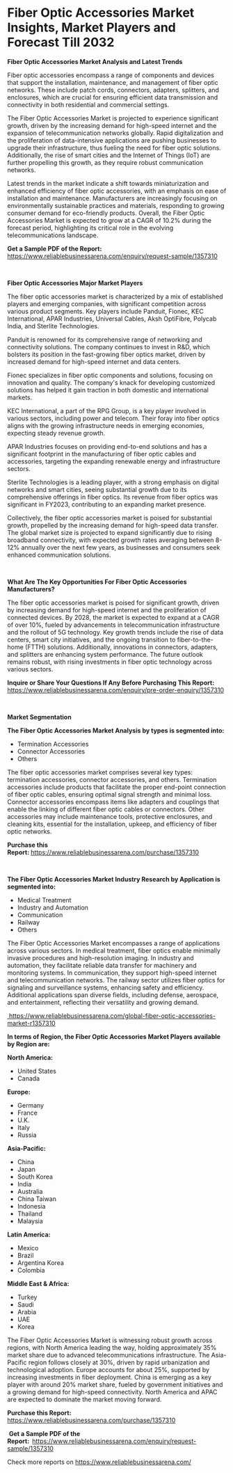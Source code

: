 <p><h1>Fiber Optic Accessories Market Insights, Market Players and Forecast Till 2032</h1></p><p><strong>Fiber Optic Accessories Market Analysis and Latest Trends</strong></p>
<p><p>Fiber optic accessories encompass a range of components and devices that support the installation, maintenance, and management of fiber optic networks. These include patch cords, connectors, adapters, splitters, and enclosures, which are crucial for ensuring efficient data transmission and connectivity in both residential and commercial settings.</p><p>The Fiber Optic Accessories Market is projected to experience significant growth, driven by the increasing demand for high-speed internet and the expansion of telecommunication networks globally. Rapid digitalization and the proliferation of data-intensive applications are pushing businesses to upgrade their infrastructure, thus fueling the need for fiber optic solutions. Additionally, the rise of smart cities and the Internet of Things (IoT) are further propelling this growth, as they require robust communication networks.</p><p>Latest trends in the market indicate a shift towards miniaturization and enhanced efficiency of fiber optic accessories, with an emphasis on ease of installation and maintenance. Manufacturers are increasingly focusing on environmentally sustainable practices and materials, responding to growing consumer demand for eco-friendly products. Overall, the Fiber Optic Accessories Market is expected to grow at a CAGR of 10.2% during the forecast period, highlighting its critical role in the evolving telecommunications landscape.</p></p>
<p><strong>Get a Sample PDF of the Report:&nbsp;</strong> <a href="https://www.reliablebusinessarena.com/enquiry/request-sample/1357310?utm_campaign=3062&utm_medium=2&utm_source=Github&utm_content=ia&utm_term=06042025&utm_id=fiber-optic-accessories">https://www.reliablebusinessarena.com/enquiry/request-sample/1357310</a></p>
<p>&nbsp;</p>
<p><strong>Fiber Optic Accessories Major Market Players</strong></p>
<p><p>The fiber optic accessories market is characterized by a mix of established players and emerging companies, with significant competition across various product segments. Key players include Panduit, Fionec, KEC International, APAR Industries, Universal Cables, Aksh OptiFibre, Polycab India, and Sterlite Technologies. </p><p>Panduit is renowned for its comprehensive range of networking and connectivity solutions. The company continues to invest in R&D, which bolsters its position in the fast-growing fiber optics market, driven by increased demand for high-speed internet and data centers.</p><p>Fionec specializes in fiber optic components and solutions, focusing on innovation and quality. The company's knack for developing customized solutions has helped it gain traction in both domestic and international markets.</p><p>KEC International, a part of the RPG Group, is a key player involved in various sectors, including power and telecom. Their foray into fiber optics aligns with the growing infrastructure needs in emerging economies, expecting steady revenue growth.</p><p>APAR Industries focuses on providing end-to-end solutions and has a significant footprint in the manufacturing of fiber optic cables and accessories, targeting the expanding renewable energy and infrastructure sectors.</p><p>Sterlite Technologies is a leading player, with a strong emphasis on digital networks and smart cities, seeing substantial growth due to its comprehensive offerings in fiber optics. Its revenue from fiber optics was significant in FY2023, contributing to an expanding market presence.</p><p>Collectively, the fiber optic accessories market is poised for substantial growth, propelled by the increasing demand for high-speed data transfer. The global market size is projected to expand significantly due to rising broadband connectivity, with expected growth rates averaging between 8-12% annually over the next few years, as businesses and consumers seek enhanced communication solutions.</p></p>
<p>&nbsp;</p>
<p><strong>What Are The Key Opportunities For Fiber Optic Accessories Manufacturers?</strong></p>
<p><p>The fiber optic accessories market is poised for significant growth, driven by increasing demand for high-speed internet and the proliferation of connected devices. By 2028, the market is expected to expand at a CAGR of over 10%, fueled by advancements in telecommunication infrastructure and the rollout of 5G technology. Key growth trends include the rise of data centers, smart city initiatives, and the ongoing transition to fiber-to-the-home (FTTH) solutions. Additionally, innovations in connectors, adapters, and splitters are enhancing system performance. The future outlook remains robust, with rising investments in fiber optic technology across various sectors.</p></p>
<p><strong>Inquire or Share Your Questions If Any Before Purchasing This Report:</strong> <a href="https://www.reliablebusinessarena.com/enquiry/pre-order-enquiry/1357310?utm_campaign=3062&utm_medium=2&utm_source=Github&utm_content=ia&utm_term=06042025&utm_id=fiber-optic-accessories">https://www.reliablebusinessarena.com/enquiry/pre-order-enquiry/1357310</a></p>
<p>&nbsp;</p>
<p><strong>Market Segmentation</strong></p>
<p><strong>The Fiber Optic Accessories Market Analysis by types is segmented into:</strong></p>
<p><ul><li>Termination Accessories</li><li>Connector Accessories</li><li>Others</li></ul></p>
<p><p>The fiber optic accessories market comprises several key types: termination accessories, connector accessories, and others. Termination accessories include products that facilitate the proper end-point connection of fiber optic cables, ensuring optimal signal strength and minimal loss. Connector accessories encompass items like adapters and couplings that enable the linking of different fiber optic cables or connectors. Other accessories may include maintenance tools, protective enclosures, and cleaning kits, essential for the installation, upkeep, and efficiency of fiber optic networks.</p></p>
<p><strong>Purchase this Report:&nbsp;</strong><a href="https://www.reliablebusinessarena.com/purchase/1357310?utm_campaign=3062&utm_medium=2&utm_source=Github&utm_content=ia&utm_term=06042025&utm_id=fiber-optic-accessories">https://www.reliablebusinessarena.com/purchase/1357310</a></p>
<p>&nbsp;</p>
<p><strong>The Fiber Optic Accessories Market Industry Research by Application is segmented into:</strong></p>
<p><ul><li>Medical Treatment</li><li>Industry and Automation</li><li>Communication</li><li>Railway</li><li>Others</li></ul></p>
<p><p>The Fiber Optic Accessories Market encompasses a range of applications across various sectors. In medical treatment, fiber optics enable minimally invasive procedures and high-resolution imaging. In industry and automation, they facilitate reliable data transfer for machinery and monitoring systems. In communication, they support high-speed internet and telecommunication networks. The railway sector utilizes fiber optics for signaling and surveillance systems, enhancing safety and efficiency. Additional applications span diverse fields, including defense, aerospace, and entertainment, reflecting their versatility and growing demand.</p></p>
<p><a href="https://www.reliablebusinessarena.com/global-fiber-optic-accessories-market-r1357310?utm_campaign=3062&utm_medium=2&utm_source=Github&utm_content=ia&utm_term=06042025&utm_id=fiber-optic-accessories">&nbsp;https://www.reliablebusinessarena.com/global-fiber-optic-accessories-market-r1357310</a></p>
<p><strong>In terms of Region, the Fiber Optic Accessories Market Players available by Region are:</strong></p>
<p>
    <p> <strong> North America: </strong>
        <ul>
            <li>United States</li>
            <li>Canada</li>
        </ul>
        </p> 
    <p> <strong> Europe: </strong>
        <ul>
            <li>Germany</li>
            <li>France</li>
            <li>U.K.</li>
            <li>Italy</li>
            <li>Russia</li>
        </ul>
        </p> 
    <p> <strong> Asia-Pacific: </strong>
        <ul>
            <li>China</li>
            <li>Japan</li>
            <li>South Korea</li>
            <li>India</li>
            <li>Australia</li>
            <li>China Taiwan</li>
            <li>Indonesia</li>
            <li>Thailand</li>
            <li>Malaysia</li>
        </ul>
        </p> 
    <p> <strong> Latin America: </strong>
        <ul>
            <li>Mexico</li>
            <li>Brazil</li>
            <li>Argentina Korea</li>
            <li>Colombia</li>
        </ul>
        </p> 
    <p> <strong> Middle East & Africa: </strong>
        <ul>
            <li>Turkey</li>
            <li>Saudi</li>
            <li>Arabia</li>
            <li>UAE</li>
            <li>Korea</li>
        </ul>
    </p>
    </p>
<p><p>The Fiber Optic Accessories Market is witnessing robust growth across regions, with North America leading the way, holding approximately 35% market share due to advanced telecommunications infrastructure. The Asia-Pacific region follows closely at 30%, driven by rapid urbanization and technological adoption. Europe accounts for about 25%, supported by increasing investments in fiber deployment. China is emerging as a key player with around 20% market share, fueled by government initiatives and a growing demand for high-speed connectivity. North America and APAC are expected to dominate the market moving forward.</p></p>
<p><strong>Purchase this Report: </strong><a href="https://www.reliablebusinessarena.com/purchase/1357310?utm_campaign=3062&utm_medium=2&utm_source=Github&utm_content=ia&utm_term=06042025&utm_id=fiber-optic-accessories">https://www.reliablebusinessarena.com/purchase/1357310</a></p>
<p>&nbsp;<strong>Get a Sample PDF of the Report:&nbsp;&nbsp;</strong><a href="https://www.reliablebusinessarena.com/enquiry/request-sample/1357310?utm_campaign=3062&utm_medium=2&utm_source=Github&utm_content=ia&utm_term=06042025&utm_id=fiber-optic-accessories">https://www.reliablebusinessarena.com/enquiry/request-sample/1357310</a></p>
<p><strong></strong></p>
<p>Check more reports on <a href="https://www.reliablebusinessarena.com/?utm_campaign=3062&utm_medium=2&utm_source=Github&utm_content=ia&utm_term=06042025&utm_id=fiber-optic-accessories">https://www.reliablebusinessarena.com/</a></p>